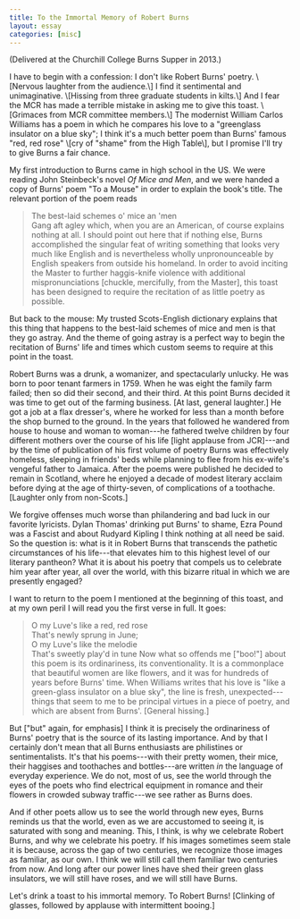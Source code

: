 ```yaml
---
title: To the Immortal Memory of Robert Burns
layout: essay
categories: [misc]
---
```


(Delivered at the Churchill College Burns Supper in 2013.)

<p class='offset' markdown='1'>
I have to begin with a confession: I don't like Robert Burns' poetry.  \[Nervous
laughter from the audience.\] I find it sentimental and unimaginative.
\[Hissing from three graduate students in kilts.\] And I fear the MCR has made a
terrible mistake in asking me to give this toast. \[Grimaces from MCR committee
members.\] The modernist William Carlos Williams has a poem in which he compares
his love to a "greenglass insulator on a blue sky"; I think it's a much better
poem than Burns' famous "red, red rose" \[cry of "shame" from the High Table\],
but I promise I'll try to give Burns a fair chance.
</p>

My first introduction to Burns came in high school in the US. We were reading
John Steinbeck's novel _Of Mice and Men_, and we were handed a copy of Burns'
poem "To a Mouse" in order to explain the book's title. The relevant portion of
the poem reads
> The best-laid schemes o' mice an 'men <br />
> Gang aft agley
which, when you are an American, of course explains nothing at all. I should
point out here that if nothing else, Burns accomplished the singular feat of
writing something that looks very much like English and is nevertheless wholly
unpronounceable by English speakers from outside his homeland. In order to avoid
inciting the Master to further haggis-knife violence with additional
mispronunciations \[chuckle, mercifully, from the Master\], this toast has been
designed to require the recitation of as little poetry as possible.

But back to the mouse: My trusted Scots-English dictionary explains that this
thing that happens to the best-laid schemes of mice and men is that they go
astray. And the theme of going astray is a perfect way to begin the recitation
of Burns' life and times which custom seems to require at this point in the
toast.

Robert Burns was a drunk, a womanizer, and spectacularly unlucky. He was born to
poor tenant farmers in 1759. When he was eight the family farm failed; then so
did their second, and their third. At this point Burns decided it was time to
get out of the farming business. \[At last, general laughter.\] He got a job at a
flax dresser's, where he worked for less than a month before the shop burned to
the ground. In the years that followed he wandered from house to house and woman
to woman---he fathered twelve children by four different mothers over the course
of his life \[light applause from JCR\]---and by the time of publication of his
first volume of poetry Burns was effectively homeless, sleeping in friends' beds
while planning to flee from his ex-wife's vengeful father to Jamaica. After the
poems were published he decided to remain in Scotland, where he enjoyed a decade
of modest literary acclaim before dying at the age of thirty-seven, of
complications of a toothache. \[Laughter only from non-Scots.\]

We forgive offenses much worse than philandering and bad luck in our favorite
lyricists. Dylan Thomas' drinking put Burns' to shame, Ezra Pound was a Fascist
and about Rudyard Kipling I think nothing at all need be said. So the question
is: what is it in Robert Burns that transcends the pathetic circumstances of his
life---that elevates him to this highest level of our literary pantheon?  What
it is about his poetry that compels us to celebrate him year after year, all
over the world, with this bizarre ritual in which we are presently engaged?

I want to return to the poem I mentioned at the beginning of this toast, and at
my own peril I will read you the first verse in full. It goes:
> O my Luve's like a red, red rose <br />
> That's newly sprung in June; <br />
> O my Luve's like the melodie <br />
> That's sweetly play'd in tune
Now what so offends me \["boo!"\] about this poem is its ordinariness, its
conventionality.  It is a commonplace that beautiful women are like flowers, and
it was for hundreds of years before Burns' time. When Williams writes that his
love is "like a green-glass insulator on a blue sky", the line is fresh,
unexpected---things that seem to me to be principal virtues in a piece of
poetry, and which are absent from Burns'. \[General hissing.\]

But \["but" again, for emphasis\] I think it is precisely the ordinariness of
Burns' poetry that is the source of its lasting importance. And by that I
certainly don't mean that all Burns enthusiasts are philistines or
sentimentalists.  It's that his poems---with their pretty women, their mice,
their haggises and toothaches and bottles---are written _in_ the language of
everyday experience.  We do not, most of us, see the world through the eyes of
the poets who find electrical equipment in romance and their flowers in crowded
subway traffic---we see rather as Burns does. 

And if other poets allow us to see the world through new eyes, Burns reminds us
that the world, even as we are accustomed to seeing it, is saturated with song
and meaning. This, I think, is why we celebrate Robert Burns, and why we
celebrate his poetry. If his images sometimes seem stale it is because, across
the gap of two centuries, we recognize those images as familiar, as our own. I
think we will still call them familiar two centuries from now. And long after
our power lines have shed their green glass insulators, we will still have
roses, and we will still have Burns.

Let's drink a toast to his immortal memory. To Robert Burns!
\[Clinking of glasses, followed by applause with intermittent booing.\]
